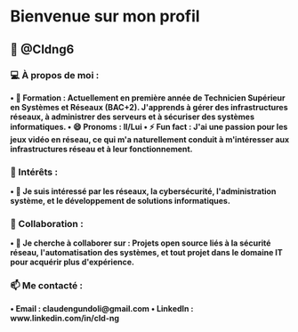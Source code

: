 # Bienvenue sur mon profil 
## 👋 @Cldng6
### 💻 À propos de moi :
<b>
    •	🌱 Formation : Actuellement en première année de Technicien Supérieur en Systèmes et Réseaux (BAC+2). J'apprends à gérer des infrastructures réseaux, à administrer des serveurs et à sécuriser des systèmes informatiques.
</b>

<b>
    •	😄 Pronoms : Il/Lui
</b>

<b>
    •	⚡ Fun fact : J'ai une passion pour les jeux vidéo en réseau, ce qui m'a naturellement conduit à m'intéresser aux infrastructures réseau et à leur fonctionnement.
</b>

### 🔭 Intérêts :
<b>
    •	👀 Je suis intéressé par les réseaux, la cybersécurité, l'administration système, et le développement de solutions informatiques.
</b>

### 🤝 Collaboration :
<b>
    •	💞️ Je cherche à collaborer sur : Projets open source liés à la sécurité réseau, l'automatisation des systèmes, et tout projet dans le domaine IT pour acquérir plus d'expérience.
</b>

### 📫 Me contacté :
<b>
    •	Email : claudengundoli@gmail.com
    •	LinkedIn : www.linkedin.com/in/cld-ng
</b>



<!---
    >   git add .
    >   git commit -m "first commit"
    >   git push
--->
<!---
Cldng6/Cldng6 est un dépôt ✨ spécial ✨ car son `README.md` (ce fichier) apparaît sur votre profil GitHub.
Vous pouvez cliquer sur le lien Aperçu pour jeter un œil à vos modifications.
--->